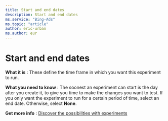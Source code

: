 ```yaml
---
title: Start and end dates
description: Start and end dates
ms.service: "Bing-Ads"
ms.topic: "article"
author: eric-urban
ms.author: eur
---
```


# Start and end dates

**What it is** : These define the time frame in which you want this experiment to run.

**What you need to know** : The soonest an experiment can start is the day after you create it, to give you time to make the changes you want to test. If you only want the experiment to run for a certain period of time, select an end date. Otherwise, select **None**.

**Get more info** : [Discover the possibilities with experiments](../hlp_BA_CONC_Experiments_About.md)


